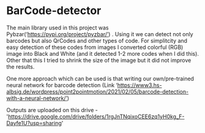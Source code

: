 # BarCode-detector
The main library used in this project was Pybzar(‘https://pypi.org/project/pyzbar/’) . Using it we can detect not only barcodes but also QrCodes and other types of code.
For simplitcity and easy detection of these codes from images I converted colorful (RGB) image into Black and White (and it detected 1-2 more codes when I did this). 
Other that this I tried  to shrink the size of the image but it did not improve the results.

One more approach which can be used is that writing our own/pre-trained neural network for barcode detection (Link ‘https://www3.hs-albsig.de/wordpress/point2pointmotion/2021/02/05/barcode-detection-with-a-neural-network/’)

Outputs are uploaded on this drive - 'https://drive.google.com/drive/folders/1rgJnTNqixoCEE6zq1yH0kg_F-Dayfe1U?usp=sharing'
